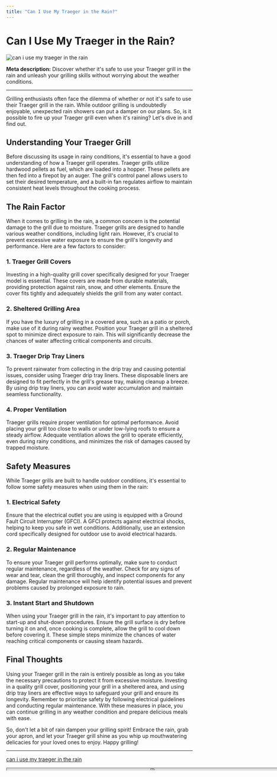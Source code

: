 ```yaml
---
title: "Can I Use My Traeger in the Rain?"
---
```

# Can I Use My Traeger in the Rain?


![can i use my traeger in the rain](https://images.unsplash.com/photo-1515694346937-94d85e41e6f0?ixid=M3w0ODkxMTF8MHwxfHNlYXJjaHwxfHxjYW4lMjBpJTIwdXNlJTIwbXklMjB0cmFlZ2VyJTIwaW4lMjB0aGUlMjByYWlufGVufDB8fHx8MTY5Mjg0MzU2Mnww&ixlib=rb-4.0.3&w=512&fit=max)

**Meta description:** Discover whether it's safe to use your Traeger grill in the rain and unleash your grilling skills without worrying about the weather conditions.

---

Grilling enthusiasts often face the dilemma of whether or not it's safe to use their Traeger grill in the rain. While outdoor grilling is undoubtedly enjoyable, unexpected rain showers can put a damper on our plans. So, is it possible to fire up your Traeger grill even when it's raining? Let's dive in and find out.

## Understanding Your Traeger Grill

Before discussing its usage in rainy conditions, it's essential to have a good understanding of how a Traeger grill operates. Traeger grills utilize hardwood pellets as fuel, which are loaded into a hopper. These pellets are then fed into a firepot by an auger. The grill's control panel allows users to set their desired temperature, and a built-in fan regulates airflow to maintain consistent heat levels throughout the cooking process.

## The Rain Factor

When it comes to grilling in the rain, a common concern is the potential damage to the grill due to moisture. Traeger grills are designed to handle various weather conditions, including light rain. However, it's crucial to prevent excessive water exposure to ensure the grill's longevity and performance. Here are a few factors to consider:

### 1. Traeger Grill Covers

Investing in a high-quality grill cover specifically designed for your Traeger model is essential. These covers are made from durable materials, providing protection against rain, snow, and other elements. Ensure the cover fits tightly and adequately shields the grill from any water contact.

### 2. Sheltered Grilling Area

If you have the luxury of grilling in a covered area, such as a patio or porch, make use of it during rainy weather. Position your Traeger grill in a sheltered spot to minimize direct exposure to rain. This will significantly decrease the chances of water affecting critical components and circuits.

### 3. Traeger Drip Tray Liners

To prevent rainwater from collecting in the drip tray and causing potential issues, consider using Traeger drip tray liners. These disposable liners are designed to fit perfectly in the grill's grease tray, making cleanup a breeze. By using drip tray liners, you can avoid water accumulation and maintain seamless functionality.

### 4. Proper Ventilation

Traeger grills require proper ventilation for optimal performance. Avoid placing your grill too close to walls or under low-lying roofs to ensure a steady airflow. Adequate ventilation allows the grill to operate efficiently, even during rainy conditions, and minimizes the risk of damages caused by trapped moisture.

## Safety Measures

While Traeger grills are built to handle outdoor conditions, it's essential to follow some safety measures when using them in the rain:

### 1. Electrical Safety

Ensure that the electrical outlet you are using is equipped with a Ground Fault Circuit Interrupter (GFCI). A GFCI protects against electrical shocks, helping to keep you safe in wet conditions. Additionally, use an extension cord specifically designed for outdoor use to avoid electrical hazards.

### 2. Regular Maintenance

To ensure your Traeger grill performs optimally, make sure to conduct regular maintenance, regardless of the weather. Check for any signs of wear and tear, clean the grill thoroughly, and inspect components for any damage. Regular maintenance will help identify potential issues and prevent problems caused by prolonged exposure to rain.

### 3. Instant Start and Shutdown

When using your Traeger grill in the rain, it's important to pay attention to start-up and shut-down procedures. Ensure the grill surface is dry before turning it on and, once cooking is complete, allow the grill to cool down before covering it. These simple steps minimize the chances of water reaching critical components or causing steam hazards.

## Final Thoughts

Using your Traeger grill in the rain is entirely possible as long as you take the necessary precautions to protect it from excessive moisture. Investing in a quality grill cover, positioning your grill in a sheltered area, and using drip tray liners are effective ways to safeguard your grill and ensure its longevity. Remember to prioritize safety by following electrical guidelines and conducting regular maintenance. With these measures in place, you can continue grilling in any weather condition and prepare delicious meals with ease.

So, don't let a bit of rain dampen your grilling spirit! Embrace the rain, grab your apron, and let your Traeger grill shine as you whip up mouthwatering delicacies for your loved ones to enjoy. Happy grilling!

---

[can i use my traeger in the rain](https://foxheightspubandgrill.com/post/can-i-use-my-traeger-in-the-rain)

<iframe src='https://foxheightspubandgrill.com/post/can-i-use-my-traeger-in-the-rain' width='800' height='5'></iframe>